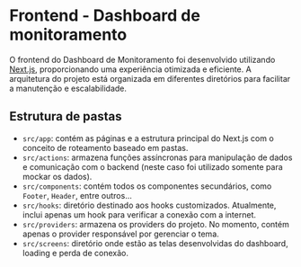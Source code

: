 # Frontend - Dashboard de monitoramento

O frontend do Dashboard de Monitoramento foi desenvolvido utilizando [Next.js](https://nextjs.org/), proporcionando uma experiência otimizada e eficiente. A arquitetura do projeto está organizada em diferentes diretórios para facilitar a manutenção e escalabilidade.

## Estrutura de pastas

- `src/app`: contém as páginas e a estrutura principal do Next.js com o conceito de roteamento baseado em pastas.
- `src/actions`: armazena funções assíncronas para manipulação de dados e comunicação com o backend (neste caso foi utilizado somente para mockar os dados).
- `src/components`: contém todos os componentes secundários, como `Footer`, `Header`, entre outros...
- `src/hooks`: diretório destinado aos hooks customizados. Atualmente, inclui apenas um hook para verificar a conexão com a internet.
- `src/providers`: armazena os providers do projeto. No momento, contém apenas o provider responsável por gerenciar o tema.
- `src/screens`: diretório onde estão as telas desenvolvidas do dashboard, loading e perda de conexão.

